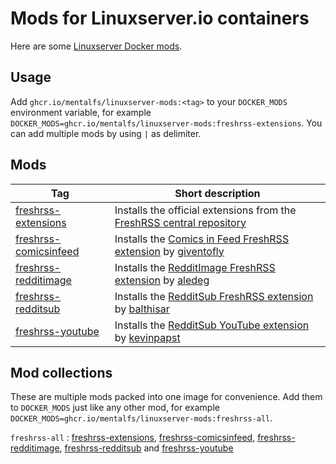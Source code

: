 # Mods for Linuxserver.io containers

Here are some [Linuxserver Docker mods](https://github.com/linuxserver/docker-mods/).


## Usage

Add `ghcr.io/mentalfs/linuxserver-mods:<tag>` to your `DOCKER_MODS` environment variable, for example `DOCKER_MODS=ghcr.io/mentalfs/linuxserver-mods:freshrss-extensions`. You can add multiple mods by using `|` as delimiter.


## Mods

| Tag                     | Short description                                                                               |
|-------------------------|-------------------------------------------------------------------------------------------------|
| [freshrss-extensions]   | Installs the official extensions from the [FreshRSS central repository]                         |
| [freshrss-comicsinfeed] | Installs the [Comics in Feed FreshRSS extension] by [giventofly](https://github.com/giventofly) |
| [freshrss-redditimage]  | Installs the [RedditImage FreshRSS extension] by [aledeg](https://github.com/aledeg)            |
| [freshrss-redditsub]    | Installs the [RedditSub FreshRSS extension] by [balthisar](https://github.com/balthisar)        |
| [freshrss-youtube]      | Installs the [RedditSub YouTube extension] by [kevinpapst](https://github.com/kevinpapst)       |

## Mod collections

These are multiple mods packed into one image for convenience. Add them to `DOCKER_MODS` just like any other mod, for example `DOCKER_MODS=ghcr.io/mentalfs/linuxserver-mods:freshrss-all`.

`freshrss-all` 
: [freshrss-extensions], [freshrss-comicsinfeed], [freshrss-redditimage], [freshrss-redditsub] and [freshrss-youtube]


[freshrss-extensions]:               freshrss-extensions/README.md
[FreshRSS central repository]:       https://github.com/FreshRSS/Extensions
[freshrss-comicsinfeed]:             freshrss-comicsinfeed/README.md
[Comics in Feed FreshRSS extension]: https://github.com/giventofly/freshrss-comicsinfeed
[freshrss-redditimage]:              freshrss-redditimage/README.md
[RedditImage FreshRSS extension]:    https://github.com/aledeg/xExtension-RedditImage
[freshrss-redditsub]:                freshrss-redditsub/README.md
[RedditSub FreshRSS extension]:      https://github.com/balthisar/xExtension-RedditSub
[freshrss-youtube]:                  freshrss-youtube/README.md
[RedditSub YouTube extension]:       https://github.com/kevinpapst/freshrss-youtube
